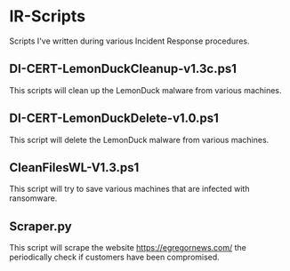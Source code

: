 # IR-Scripts
Scripts I've written during various Incident Response procedures.

## DI-CERT-LemonDuckCleanup-v1.3c.ps1
This scripts will clean up the LemonDuck malware from various machines.

## DI-CERT-LemonDuckDelete-v1.0.ps1
This script will delete the LemonDuck malware from various machines.

## CleanFilesWL-V1.3.ps1
This script will try to save various machines that are infected with ransomware.

## Scraper.py
This script will scrape the website https://egregornews.com/ the periodically check if customers have been compromised. 
